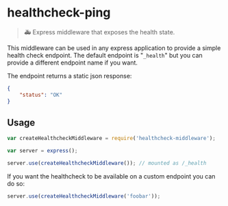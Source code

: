 healthcheck-ping
======================

> :ambulance: Express middleware that exposes the health state.

This middleware can be used in any express application to provide a simple health check endpoint.
The default endpoint is "`_health`" but you can provide a different endpoint name if you want.

The endpoint returns a static json response:

```json
{
    "status": "OK"
}
```

## Usage

```js
var createHealthcheckMiddleware = require('healthcheck-middleware');

var server = express();

server.use(createHealthcheckMiddleware()); // mounted as /_health
```

If you want the healthcheck to be available on a custom endpoint you can do so:

```js
server.use(createHealthcheckMiddleware('foobar'));
```
